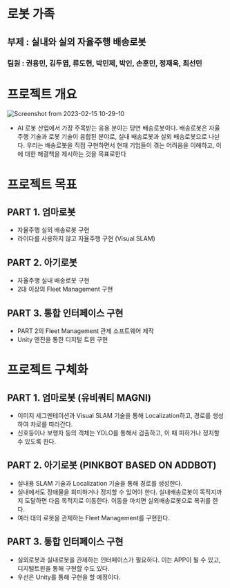 # 로봇 가족
## 부제 : 실내와 실외 자율주행 배송로봇
### 팀원 : 권용민, 김두엽, 류도현, 박민제, 박인, 손훈민, 정재욱, 최선민

# 프로젝트 개요
![Screenshot from 2023-02-15 10-29-10](https://user-images.githubusercontent.com/110883172/218902218-3180dd52-6303-4bcb-adc9-3e61bb6fd40e.png)

- AI 로봇 산업에서 가장 주목받는 응용 분야는 당연 배송로봇이다. 배송로봇은 자율주행 기술과 로봇 기술이 융합된 분야로, 실내 배송로봇과 실외 배송로봇으로 나뉜다. 우리는 배송로봇을 직접 구현하면서 현재 기업들이 겪는 어려움을 이해하고, 이에 대한 해결책을 제시하는 것을 목표로한다


# 프로젝트 목표
## PART 1. 엄마로봇
- 자율주행 실외 배송로봇 구현
- 라이다를 사용하지 않고 자율주행 구현 (Visual SLAM)

## PART 2. 아기로봇
- 자율주행 실내 배송로봇 구현
- 2대 이상의 Fleet Management 구현

## PART 3. 통합 인터페이스 구현
- PART 2의 Fleet Management 관제 소프트웨어 제작
- Unity 엔진을 통한 디지털 트윈 구현




# 프로젝트 구체화
## PART 1. 엄마로봇 (유비쿼티 MAGNI)
- 이미지 세그멘테이션과 Visual SLAM 기술을 통해 Localization하고, 경로를 생성하여 차로를 따라간다.
- 신호등이나 보행자 등의 객체는 YOLO를 통해서 검출하고, 이 때 피하거나 정지할 수 있도록 한다.

## PART 2. 아기로봇 (PINKBOT BASED ON ADDBOT)
- 실내용 SLAM 기술과 Localization 기술을 통해 경로를 생성한다.
- 실내에서도 장애물을 회피하거나 정지할 수 있어야 한다. 실내배송로봇이 목적지까지 도달하면 다음 목적지로 이동한다. 이동을 마치면 실외배송로봇으로 복귀를 한다.
- 여러 대의 로봇을 관제하는 Fleet Management를 구현한다.


## PART 3. 통합 인터페이스 구현
- 실외로봇과 실내로봇을 관제하는 인터페이스가 필요하다. 이는 APP이 될 수 있고, 디지털트윈을 통해 구현할 수도 있다.
- 우선은 Unity를 통해 구현을 할 예정이다.
